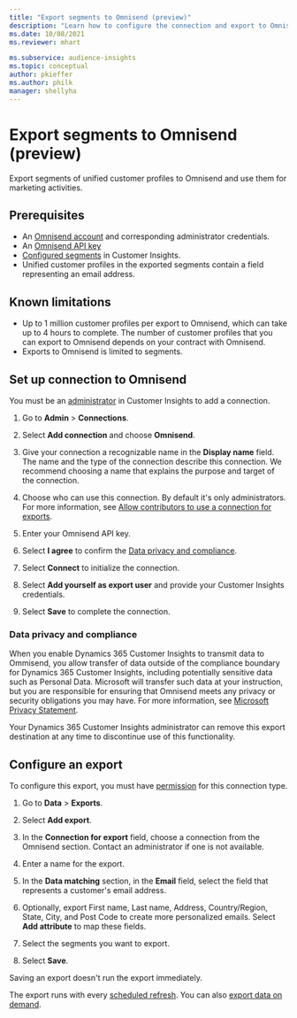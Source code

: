 ```yaml
---
title: "Export segments to Omnisend (preview)"
description: "Learn how to configure the connection and export to Omnisend."
ms.date: 10/08/2021
ms.reviewer: mhart

ms.subservice: audience-insights
ms.topic: conceptual
author: pkieffer
ms.author: philk
manager: shellyha
---
```


# Export segments to Omnisend (preview)

Export segments of unified customer profiles to Omnisend and use them for marketing activities.

## Prerequisites

- An [Omnisend account](https://www.omnisend.com/) and corresponding administrator credentials.
- An [Omnisend API key](https://support.omnisend.com/en/articles/1061890-generating-api-key)
- [Configured segments](segments.md) in Customer Insights.
- Unified customer profiles in the exported segments contain a field representing an email address.

## Known limitations

- Up to 1 million customer profiles per export to Omnisend, which can take up to 4 hours to complete. The number of customer profiles that you can export to Omnisend depends on your contract with Omnisend.
- Exports to Omnisend is limited to segments.

## Set up connection to Omnisend

You must be an [administrator](permissions.md) in Customer Insights to add a connection.

1. Go to **Admin** > **Connections**.

1. Select **Add connection** and choose **Omnisend**.

1. Give your connection a recognizable name in the **Display name** field. The name and the type of the connection describe this connection. We recommend choosing a name that explains the purpose and target of the connection.

1. Choose who can use this connection. By default it's only administrators. For more information, see [Allow contributors to use a connection for exports](connections.md#allow-contributors-to-use-a-connection-for-exports).

1. Enter your Omnisend API key.

1. Select **I agree** to confirm the [Data privacy and compliance](#data-privacy-and-compliance).

1. Select **Connect** to initialize the connection.

1. Select **Add yourself as export user** and provide your Customer Insights credentials.

1. Select **Save** to complete the connection.

### Data privacy and compliance

When you enable Dynamics 365 Customer Insights to transmit data to Ommisend, you allow transfer of data outside of the compliance boundary for Dynamics 365 Customer Insights, including potentially sensitive data such as Personal Data. Microsoft will transfer such data at your instruction, but you are responsible for ensuring that Omnisend meets any privacy or security obligations you may have. For more information, see [Microsoft Privacy Statement](https://go.microsoft.com/fwlink/?linkid=396732).

Your Dynamics 365 Customer Insights administrator can remove this export destination at any time to discontinue use of this functionality.

## Configure an export

To configure this export, you must have [permission](export-destinations.md#set-up-a-new-export) for this connection type.

1. Go to **Data** > **Exports**.

1. Select **Add export**.

1. In the **Connection for export** field, choose a connection from the Omnisend section. Contact an administrator if one is not available.

1. Enter a name for the export.

1. In the **Data matching** section, in the **Email** field, select the field that represents a customer's email address.

1. Optionally, export First name, Last name, Address, Country/Region, State, City, and Post Code to create more personalized emails. Select **Add attribute** to map these fields.

1. Select the segments you want to export.

1. Select **Save**.

Saving an export doesn't run the export immediately.

The export runs with every [scheduled refresh](system.md#schedule-tab). You can also [export data on demand](export-destinations.md#run-exports-on-demand).
